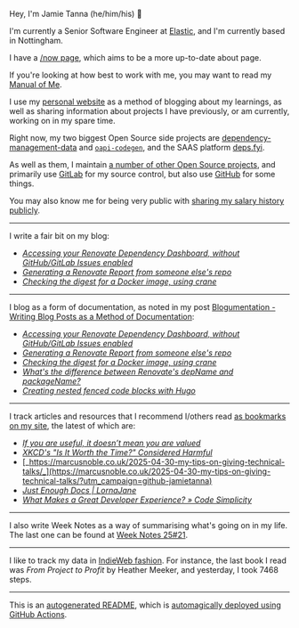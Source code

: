 Hey, I'm Jamie
Tanna (he/him/his) 👋

I'm currently a Senior Software Engineer at [Elastic](https://elastic.co/), and I'm currently based in Nottingham.

I have a [/now page](https://www.jvt.me/now/?utm_campaign=github-jamietanna), which aims to be a more up-to-date about page.

If you're looking at how best to work with me, you may want to read my [Manual of Me](https://manual.jvt.me/?utm_campaign=github-jamietanna).

I use my [personal website](https://www.jvt.me/?utm_campaign=github-jamietanna) as a method of blogging about my learnings, as well as sharing information about projects I have previously, or am currently, working on in my spare time.

Right now, my two biggest Open Source side projects are [dependency-management-data](https://dmd.tanna.dev) and [`oapi-codegen`](https://github.com/deepmap/oapi-codegen/), and the SAAS platform [deps.fyi](https://deps.fyi).

As well as them, I maintain [a number of other Open Source projects](https://www.jvt.me/open-source/?utm_campaign=github-jamietanna), and primarily use [GitLab](https://gitlab.com/jamietanna) for my source control, but also use [GitHub](https://github.com/jamietanna) for some things.

You may also know me for being very public with [sharing my salary history publicly](https://www.jvt.me/salary/?utm_campaign=github-jamietanna).

---

I write a fair bit on my blog:


- [_Accessing your Renovate Dependency Dashboard, without GitHub/GitLab Issues enabled_](https://www.jvt.me/posts/2025/05/30/renovate-dependency-dashboardless/?utm_campaign=github-jamietanna)
- [_Generating a Renovate Report from someone else's repo_](https://www.jvt.me/posts/2025/05/30/renovate-report-another-repo/?utm_campaign=github-jamietanna)
- [_Checking the digest for a Docker image, using crane_](https://www.jvt.me/posts/2025/05/28/crane-digest/?utm_campaign=github-jamietanna)

---

I blog as a form of documentation, as noted in my post [Blogumentation - Writing Blog Posts as a Method of Documentation](https://www.jvt.me/posts/2017/06/25/blogumentation/?utm_campaign=github-jamietanna):


- [_Accessing your Renovate Dependency Dashboard, without GitHub/GitLab Issues enabled_](https://www.jvt.me/posts/2025/05/30/renovate-dependency-dashboardless/?utm_campaign=github-jamietanna)
- [_Generating a Renovate Report from someone else's repo_](https://www.jvt.me/posts/2025/05/30/renovate-report-another-repo/?utm_campaign=github-jamietanna)
- [_Checking the digest for a Docker image, using crane_](https://www.jvt.me/posts/2025/05/28/crane-digest/?utm_campaign=github-jamietanna)
- [_What's the difference between Renovate's depName and packageName?_](https://www.jvt.me/posts/2025/05/21/renovate-depname-packagename/?utm_campaign=github-jamietanna)
- [_Creating nested fenced code blocks with Hugo_](https://www.jvt.me/posts/2025/05/19/hugo-nested-code/?utm_campaign=github-jamietanna)

---

I track articles and resources that I recommend I/others read [as bookmarks on my site](https://www.jvt.me/kind/bookmarks/?utm_campaign=github-jamietanna), the latest of which are:


- [_If you are useful, it doesn’t mean you are valued_](https://betterthanrandom.substack.com/p/if-you-are-useful-it-doesnt-mean?utm_campaign=github-jamietanna)
- [_XKCD's "Is It Worth the Time?" Considered Harmful_](https://will-keleher.com/posts/its-not-worth-the-time-yet.html?utm_campaign=github-jamietanna)
- [_https://marcusnoble.co.uk/2025-04-30-my-tips-on-giving-technical-talks/_](https://marcusnoble.co.uk/2025-04-30-my-tips-on-giving-technical-talks/?utm_campaign=github-jamietanna)
- [_Just Enough Docs | LornaJane_](https://lornajane.net/posts/2025/just-enough-docs?utm_campaign=github-jamietanna)
- [_What Makes a Great Developer Experience? » Code Simplicity_](https://www.codesimplicity.com/post/what-makes-a-great-developer-experience/?utm_campaign=github-jamietanna)

---

I also write Week Notes as a way of summarising what's going on in my life. The last one can be found at [Week Notes 25#21](https://www.jvt.me/week-notes/2025/21/?utm_campaign=github-jamietanna).

---

I like to track my data in [IndieWeb fashion](https://indieweb.org/why). For instance, the last book I read was _From Project to Profit_ by Heather Meeker, and yesterday, I took 7468 steps.

---
This is an [autogenerated README](https://www.jvt.me/posts/2022/01/12/autogenerated-profile-readme/?utm_campaign=github-jamietanna), which is [automagically deployed using GitHub Actions](https://github.com/jamietanna/jamietanna/blob/main/.github/workflows/rebuild.yml).
